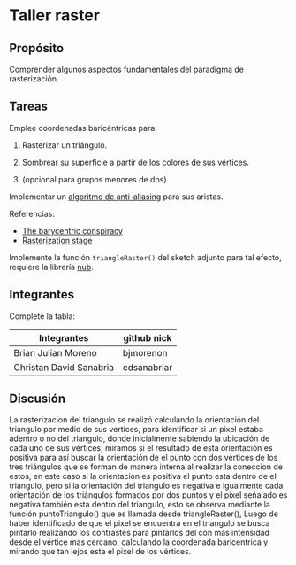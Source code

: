 ﻿# Taller raster



## Propósito



Comprender algunos aspectos fundamentales del paradigma de rasterización.



## Tareas



Emplee coordenadas baricéntricas para:


1. Rasterizar un triángulo.

2. Sombrear su superficie a partir de los colores de sus vértices.

3. (opcional para grupos menores de dos) 

Implementar un [algoritmo de anti-aliasing](https://www.scratchapixel.com/lessons/3d-basic-rendering/rasterization-practical-implementation/rasterization-practical-implementation) para sus aristas.

Referencias:

* [The barycentric conspiracy](https://fgiesen.wordpress.com/2013/02/06/the-barycentric-conspirac/)
* [Rasterization stage](https://www.scratchapixel.com/lessons/3d-basic-rendering/rasterization-practical-implementation/rasterization-stage)

Implemente la función ```triangleRaster()``` del sketch adjunto para tal efecto, requiere la librería [nub](https://github.com/nakednous/nub/releases).



## Integrantes



Complete la tabla:


|       Integrantes       |  github nick  |
| ----------------------- | ------------- |
|   Brian Julian Moreno   |   bjmorenon   |
| Christan David Sanabria |	 cdsanabriar  |



## Discusión


La rasterizacion del triangulo se realizó calculando la orientación del triangulo por medio de sus vertices, para identificar si un pixel estaba adentro o no del triangulo, donde inicialmente sabiendo la ubicación de cada uno de sus vértices, miramos si el resultado de esta orientación es positiva para así buscar la orientación de el punto con dos vértices de los tres triángulos que se forman de manera interna al realizar la coneccion de estos, en este caso si la orientación es positiva el punto esta dentro de el triangulo, pero si la orientación del triangulo es negativa e igualmente cada orientación de los triángulos formados por dos puntos y el pixel señalado es negativa también esta dentro del triangulo, esto se observa mediante la función puntoTriangulo() que es llamada desde triangleRaster(), Luego de haber identificado de que el pixel se encuentra en el triangulo se busca pintarlo realizando los contrastes para pintarlos del con mas intensidad desde el vértice mas cercano, calculando la coordenada baricentrica y mirando que tan lejos esta el pixel de los vértices.